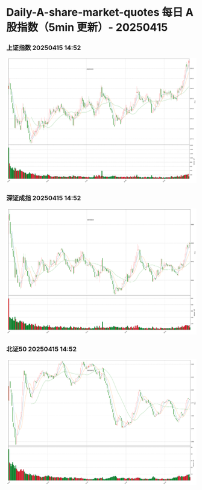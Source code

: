 
# Daily-A-share-market-quotes 每日 A 股指数（5min 更新）- 20250415

### 上证指数 20250415 14:52
![](./fig/2025/4/20250415-sh000001.png)

### 深证成指 20250415 14:52
![](./fig/2025/4/20250415-sz399001.png)

### 北证50 20250415 14:52
![](./fig/2025/4/20250415-bj899050.png)
